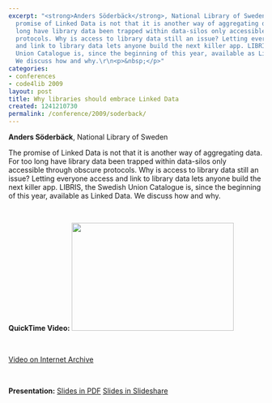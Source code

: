 ```yaml
---
excerpt: "<strong>Anders Söderbäck</strong>, National Library of Sweden\r\n\r\nThe
  promise of Linked Data is not that it is another way of aggregating data. For too
  long have library data been trapped within data-silos only accessible through obscure
  protocols. Why is access to library data still an issue? Letting everyone access
  and link to library data lets anyone build the next killer app. LIBRIS, the Swedish
  Union Catalogue is, since the beginning of this year, available as Linked Data.
  We discuss how and why.\r\n<p>&nbsp;</p>"
categories:
- conferences
- code4lib 2009
layout: post
title: Why libraries should embrace Linked Data
created: 1241210730
permalink: /conference/2009/soderback/
---
```

<strong>Anders Söderbäck</strong>, National Library of Sweden

The promise of Linked Data is not that it is another way of aggregating data. For too long have library data been trapped within data-silos only accessible through obscure protocols. Why is access to library data still an issue? Letting everyone access and link to library data lets anyone build the next killer app. LIBRIS, the Swedish Union Catalogue is, since the beginning of this year, available as Linked Data. We discuss how and why.
<p>&nbsp;</p>
<strong>QuickTime Video:</strong>
<a href="http://dl.lib.brown.edu/code4lib/soderback.html" target="_blank">
<img src="http://code4lib.org/files/02_soderback.jpg" border="0" width="320" height="213"></a>

<p>&nbsp;</p>

<a href="http://www.archive.org/details/Code4lib2009WhyLibrariesShouldEmbraceLinkedData_115">Video on Internet Archive</a>

<p>&nbsp;</p>

<strong>Presentation:</strong>
<a href="http://code4lib.org/files/LIBRIS_code4lib.pdf" target="_blank">Slides in PDF</a>
<a href="http://www.slideshare.net/eby/why-libraries-should-embrace-linked-data" target="_blank">Slides in Slideshare</a>





